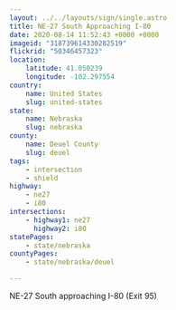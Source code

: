 ```yaml
---
layout: ../../layouts/sign/single.astro
title: NE-27 South Approaching I-80
date: 2020-08-14 11:52:43 +0000 +0000
imageid: "318739614330282519"
flickrid: "50346457323"
location:
    latitude: 41.050239
    longitude: -102.297554
country:
    name: United States
    slug: united-states
state:
    name: Nebraska
    slug: nebraska
county:
    name: Deuel County
    slug: deuel
tags:
    - intersection
    - shield
highway:
    - ne27
    - i80
intersections:
    - highway1: ne27
      highway2: i80
statePages:
    - state/nebraska
countyPages:
    - state/nebraska/deuel

---
```

NE-27 South approaching I-80 (Exit 95)
